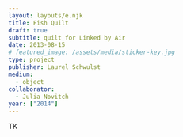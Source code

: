 ```yaml
---
layout: layouts/e.njk
title: Fish Quilt
draft: true
subtitle: quilt for Linked by Air
date: 2013-08-15
# featured_image: /assets/media/sticker-key.jpg
type: project
publisher: Laurel Schwulst
medium:
  - object
collaborator:
  - Julia Novitch
year: ["2014"]
---
```


TK
